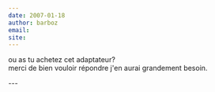 ```yaml
---
date: 2007-01-18
author: barboz
email: 
site: 
---
```


<p>ou as tu achetez cet adaptateur?<br />
merci de bien vouloir répondre j'en aurai grandement besoin.</p>
---